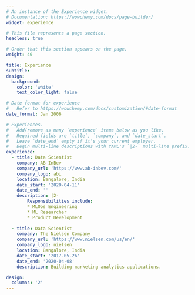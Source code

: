 ```yaml
---
# An instance of the Experience widget.
# Documentation: https://wowchemy.com/docs/page-builder/
widget: experience

# This file represents a page section.
headless: true

# Order that this section appears on the page.
weight: 40

title: Experience
subtitle:
design:
  background:
    color: 'white'
    text_color_light: false

# Date format for experience
#   Refer to https://wowchemy.com/docs/customization/#date-format
date_format: Jan 2006

# Experiences.
#   Add/remove as many `experience` items below as you like.
#   Required fields are `title`, `company`, and `date_start`.
#   Leave `date_end` empty if it's your current employer.
#   Begin multi-line descriptions with YAML's `|2-` multi-line prefix.
experience:
  - title: Data Scientist
    company: AB InBev
    company_url: 'https://www.ab-inbev.com/'
    company_logo: abi
    location: Bangalore, India
    date_start: '2020-04-11'
    date_end: ''
    description: |2-
        Responsibilities include:
        * MLOps Engineering
        * ML Researcher
        * Product Development
        
  - title: Data Scientist
    company: The Nielsen Company
    company_url: 'https://www.nielsen.com/us/en/'
    company_logo: nielsen
    location: Bangalore, India
    date_start: '2017-05-26'
    date_end: '2020-04-08'
    description: Building marketing analytics applications.

design:
  columns: '2'
---
```

